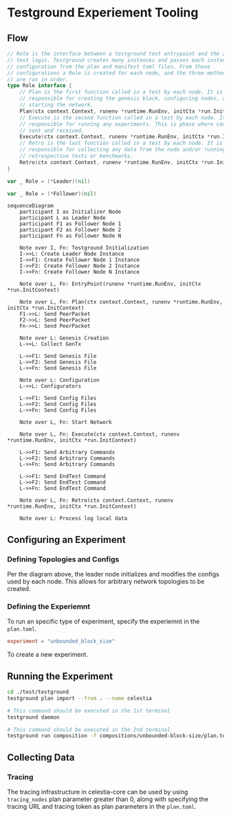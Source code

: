 # Testground Experiement Tooling

## Flow

```go
// Role is the interface between a testground test entrypoint and the actual
// test logic. Testground creates many instances and passes each instance a
// configuration from the plan and manifest toml files. From those
// configurations a Role is created for each node, and the three methods below
// are ran in order.
type Role interface {
	// Plan is the first function called in a test by each node. It is
	// responsible for creating the genesis block, configuring nodes, and
	// starting the network.
	Plan(ctx context.Context, runenv *runtime.RunEnv, initCtx *run.InitContext) error
	// Execute is the second function called in a test by each node. It is
	// responsible for running any experiments. This is phase where commands are
	// sent and received.
	Execute(ctx context.Context, runenv *runtime.RunEnv, initCtx *run.InitContext) error
	// Retro is the last function called in a test by each node. It is
	// responsible for collecting any data from the node and/or running any
	// retrospective tests or benchmarks.
	Retro(ctx context.Context, runenv *runtime.RunEnv, initCtx *run.InitContext) error
}

var _ Role = (*Leader)(nil)

var _ Role = (*Follower)(nil)
```

```mermaid
sequenceDiagram
    participant I as Initializer Node
    participant L as Leader Node
    participant F1 as Follower Node 1
    participant F2 as Follower Node 2
    participant Fn as Follower Node N

    Note over I, Fn: Testground Initialization
    I->>L: Create Leader Node Instance
    I->>F1: Create Follower Node 1 Instance
    I->>F2: Create Follower Node 2 Instance
    I->>Fn: Create Follower Node N Instance

    Note over L, Fn: EntryPoint(runenv *runtime.RunEnv, initCtx *run.InitContext)
    
    Note over L, Fn: Plan(ctx context.Context, runenv *runtime.RunEnv, initCtx *run.InitContext)
    F1->>L: Send PeerPacket
    F2->>L: Send PeerPacket
    Fn->>L: Send PeerPacket

    Note over L: Genesis Creation
    L->>L: Collect GenTx

    L->>F1: Send Genesis File
    L->>F2: Send Genesis File
    L->>Fn: Send Genesis File

    Note over L: Configuration
    L->>L: Configurators

    L->>F1: Send Config Files
    L->>F2: Send Config Files
    L->>Fn: Send Config Files

    Note over L, Fn: Start Network

    Note over L, Fn: Execute(ctx context.Context, runenv *runtime.RunEnv, initCtx *run.InitContext)

    L->>F1: Send Arbitrary Commands
    L->>F2: Send Arbitrary Commands
    L->>Fn: Send Arbitrary Commands

    L->>F1: Send EndTest Command
    L->>F2: Send EndTest Command
    L->>Fn: Send EndTest Command

    Note over L, Fn: Retro(ctx context.Context, runenv *runtime.RunEnv, initCtx *run.InitContext)

    Note over L: Process log local data
```

## Configuring an Experiment

### Defining Topologies and Configs

Per the diagram above, the leader node initializes and modifies the configs used
by each node. This allows for arbitrary network topologies to be created.

### Defining the Experiemnt

To run an specific type of experiment, specify the experiemnt in the `plan.toml`.

```toml
experiment = "unbounded_block_size"
```

To create a new experiment.

## Running the Experiment

```sh
cd ./test/testground
testground plan import --from . --name celestia

# This command should be executed in the 1st terminal
testground daemon

# This command should be executed in the 2nd terminal
testground run composition -f compositions/unbounded-block-size/plan.toml --wait
```

## Collecting Data

### Tracing

The tracing infrastructure in celestia-core can be used by using `tracing_nodes`
plan parameter greater than 0, along with specifying the tracing URL and tracing
token as plan parameters in the `plan.toml`.
